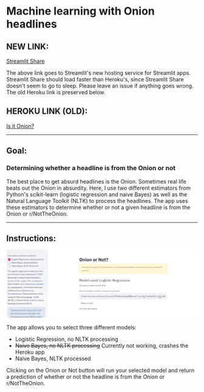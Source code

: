 # Machine learning with Onion headlines

## NEW LINK:
[Streamlit Share](https://share.streamlit.io/oliverchen415/onion_ml/onion_refactor.py)

The above link goes to Streamlit's new hosting service for Streamlit apps. Streamlit Share should load faster than Heroku's, since Streamlit Share doesn't seem to go to sleep. Please leave an issue if anything goes wrong. The old Heroku link is preserved below.

## HEROKU LINK (OLD):
[Is it Onion?](https://isitonion.herokuapp.com)

---

## Goal:
### Determining whether a headline is from the Onion or not

The best place to get absurd headlines is the Onion. Sometimes real life beats out the Onion in absurdity.
Here, I use two different estimators from Python's scikit-learn (logistic regression and naive Bayes) as well as the Natural Language Toolkit (NLTK) to process the headlines. The app uses these estimators to determine whether or not a given headline is from the Onion or r/NotTheOnion.

---
## Instructions:

![img](https://github.com/boblandsky/onion_ml/raw/master/Annotation%202020-06-24%20161827.png)

The app allows you to select three different models:
  * Logistic Regression, no NLTK processing
  * ~~Naive Bayes, no NLTK processing~~ Currently not working, crashes the Heroku app
  * Naive Bayes, NLTK processed


Clicking on the Onion or Not button will run your selected model and return a prediction of whether or not the headline is from the Onion or r/NotTheOnion.

